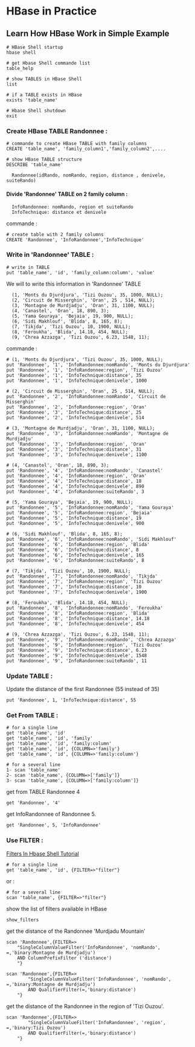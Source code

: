 # HBase in Practice

## Learn How HBase Work in Simple Example

```shell
# HBase Shell startup
hbase shell
```

```shell
# get Hbase Shell commande list 
table_help
```

```shell
# show TABLES in HBase Shell
list
```

```shell
# if a TABLE exists in HBase
exists 'table_name'
```

```shell
# Hbase Shell shutdown
exit
```

### Create HBase TABLE Randonnee :  

```shell
# commande to create HBase TABLE with family columns  
CREATE 'table_name', 'family_column1','family_column2',....
```

```shell
# show HBase TABLE structure
DESCRIBE 'table_name'
```

      Randonnee(idRando, nomRando, region, distance , denivele, suiteRando)

#### Divide 'Randonnee' TABLE on 2 family column :

      InfoRandonnee: nomRando, region et suiteRando
      InfoTechnique: distance et denivele

commande : 
```shell
# create table with 2 family columns
CREATE 'Randonnee', 'InfoRandonnee','InfoTechnique'
```
      
### Write in 'Randonnee' TABLE :

```shell
# write in TABLE 
put 'table_name', 'id', 'family_column:column', 'value'
```
We will to write this information in 'Randonnee' TABLE
      
      (1, 'Monts du Djurdjura', 'Tizi Ouzou', 35, 1000, NULL);
      (2, 'Circuit de Misserghin', 'Oran', 25 , 514, NULL);
      (3, 'Montagne de Murdjadju', 'Oran', 31, 1100, NULL);
      (4, 'Canastel', 'Oran', 18, 890, 3);
      (5, 'Yama Gouraya', 'Bejaia', 19, 900, NULL);
      (6, 'Sidi Makhlouf', 'Blida', 8, 165, 8);
      (7, 'Tikjda', 'Tizi Ouzou', 10, 1900, NULL);
      (8, 'Feroukha', 'Blida', 14.18, 454, NULL);
      (9, 'Chrea Azzazga', 'Tizi Ouzou', 6.23, 1548, 11);

commande : 

```shell
# (1, 'Monts du Djurdjura', 'Tizi Ouzou', 35, 1000, NULL);
put 'Randonnee', '1', 'InfoRandonnee:nomRando', 'Monts du Djurdjura'
put 'Randonnee', '1', 'InfoRandonnee:region', 'Tizi Ouzou'
put 'Randonnee', '1', 'InfoTechnique:distance', 35
put 'Randonnee', '1', 'InfoTechnique:denivele', 1000

# (2, 'Circuit de Misserghin', 'Oran', 25 , 514, NULL);
put 'Randonnee', '2', 'InfoRandonnee:nomRando', 'Circuit de Misserghin'
put 'Randonnee', '2', 'InfoRandonnee:region', 'Oran'
put 'Randonnee', '3', 'InfoTechnique:distance', 25
put 'Randonnee', '2', 'InfoTechnique:denivele', 514

# (3, 'Montagne de Murdjadju', 'Oran', 31, 1100, NULL);
put 'Randonnee', '3', 'InfoRandonnee:nomRando', 'Montagne de Murdjadju'
put 'Randonnee', '3', 'InfoRandonnee:region', 'Oran'
put 'Randonnee', '3', 'InfoTechnique:distance', 31
put 'Randonnee', '3', 'InfoTechnique:denivele', 1100

# (4, 'Canastel', 'Oran', 18, 890, 3);
put 'Randonnee', '4', 'InfoRandonnee:nomRando', 'Canastel'
put 'Randonnee', '4', 'InfoRandonnee:region', 'Oran'
put 'Randonnee', '4', 'InfoTechnique:distance', 18
put 'Randonnee', '4', 'InfoTechnique:denivele', 890
put 'Randonnee', '4', 'InfoRandonnee:suiteRando', 3

# (5, 'Yama Gouraya', 'Bejaia', 19, 900, NULL);
put 'Randonnee', '5', 'InfoRandonnee:nomRando', 'Yama Gouraya'
put 'Randonnee', '5', 'InfoRandonnee:region', 'Bejaia'
put 'Randonnee', '5', 'InfoTechnique:distance', 19
put 'Randonnee', '5', 'InfoTechnique:denivele', 900

# (6, 'Sidi Makhlouf', 'Blida', 8, 165, 8);
put 'Randonnee', '6', 'InfoRandonnee:nomRando', 'Sidi Makhlouf'
put 'Randonnee', '6', 'InfoRandonnee:region', 'Blida'
put 'Randonnee', '6', 'InfoTechnique:distance', 8
put 'Randonnee', '6', 'InfoTechnique:denivele', 165
put 'Randonnee', '6', 'InfoRandonnee:suiteRando', 8

# (7, 'Tikjda', 'Tizi Ouzou', 10, 1900, NULL);
put 'Randonnee', '7', 'InfoRandonnee:nomRando', 'Tikjda'
put 'Randonnee', '7', 'InfoRandonnee:region', 'Tizi Ouzou'
put 'Randonnee', '7', 'InfoTechnique:distance', 10
put 'Randonnee', '7', 'InfoTechnique:denivele', 1900

# (8, 'Feroukha', 'Blida', 14.18, 454, NULL);
put 'Randonnee', '8', 'InfoRandonnee:nomRando', 'Feroukha'
put 'Randonnee', '8', 'InfoRandonnee:region', 'Blida'
put 'Randonnee', '8', 'InfoTechnique:distance', 14.18
put 'Randonnee', '8', 'InfoTechnique:denivele', 454

# (9, 'Chrea Azzazga', 'Tizi Ouzou', 6.23, 1548, 11);
put 'Randonnee', '9', 'InfoRandonnee:nomRando', 'Chrea Azzazga'
put 'Randonnee', '9', 'InfoRandonnee:region', 'Tizi Ouzou'
put 'Randonnee', '9', 'InfoTechnique:distance', 6.23
put 'Randonnee', '9', 'InfoTechnique:denivele', 1548
put 'Randonnee', '9', 'InfoRandonnee:suiteRando', 11
 ```
### Update TABLE :

Update the distance of the first Randonnee (55 instead of 35)

```shell
put 'Randonnee', 1, 'InfoTechnique:distance', 55
```
### Get From TABLE :

```shell
# for a single line
get 'table_name', 'id'
get 'table_name', 'id', 'family'
get 'table_name', 'id', 'family:column'
get 'table_name', 'id', {COLUMN=>'family'}
get 'table_name', 'id', {COLUMN=>'family:column'}
```
```shell
# for a several line
1- scan 'table_name'
2- scan 'table_name', {COLUMN=>['family']}
3- scan 'table_name', {COLUMN=>['family:column']}
```
get from TABLE Randonnee 4

```shell
get 'Randonnee', '4'
```
get InfoRandonnee of Randonnee 5.

```shell
get 'Randonnee', 5, 'InfoRandonnee'
```
### Use FILTER : 
[Filters In Hbase Shell Tutorial](http://www.hadooptpoint.org/filters-in-hbase-shell/)

```shell
# for a single line
get 'table_name', 'id', {FILTER=>"filter"}
```
or :
```shell 
# for a several line
scan 'table_name', {FILTER=>"filter"}
```
show the list of filters available in HBase
```shell
show_filters
```


get the distance of the Randonnee 'Murdjadu Mountain'

```shell
scan 'Randonnee',{FILTER=>
	"SingleColumnValueFilter('InfoRandonnee', 'nomRando', =,'binary:Montagne de Murdjadju')
	AND ColumnPrefixFilter ('distance')
	"}
```
```shell
scan 'Randonnee',{FILTER=>
		"SingleColumnValueFilter('InfoRandonnee', 'nomRando', =,'binary:Montagne de Murdjadju')
		AND QualifierFilter(=,'binary:distance')
	"}
```

get the distance of the Randonnee in the region of 'Tizi Ouzou'.

```shell
scan 'Randonnee',{FILTER=>
		"SingleColumnValueFilter('InfoRandonnee', 'region', =,'binary:Tizi Ouzou')
		AND QualifierFilter(=,'binary:distance') 
	"}
```


